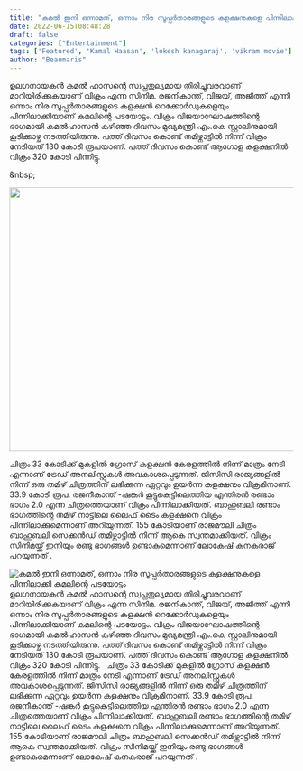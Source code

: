 ```yaml
---
title: "കമൽ ഇനി ഒന്നാമത്, ഒന്നാം നിര സൂപ്പര്‍താരങ്ങളുടെ കളക്ഷനുകളെ പിന്നിലാക്കി കമലിന്റെ പടയോട്ടം"
date: 2022-06-15T08:48:28
draft: false
categories: ["Entertainment"]
tags: ['Featured', 'Kamal Haasan', 'lokesh kanagaraj', 'vikram movie']
author: "Beaumaris"
---
```


ഉലഗനായകൻ കമൽ ഹാസന്റെ സ്വപ്നതുല്യമായ തിരിച്ചുവരവാണ് മാറിയിരിക്കുകയാണ് വിക്രം എന്ന സിനിമ. രജനികാന്ത്, വിജയ്, അജിത്ത് എന്നീ ഒന്നാം നിര സൂപ്പര്‍താരങ്ങളുടെ കളക്ഷന്‍ റെക്കോര്‍ഡുകളെയും പിന്നിലാക്കിയാണ് കമലിന്റെ പടയോട്ടം. വിക്രം വിജയാഘോഷത്തിന്റെ ഭാഗമായി കമല്‍ഹാസന്‍ കഴിഞ്ഞ ദിവസം മുഖ്യമന്ത്രി എം.കെ സ്റ്റാലിനുമായി കൂടിക്കാഴ്ച നടത്തിയിരുന്നു. പത്ത് ദിവസം കൊണ്ട് തമിഴ്നാട്ടില്‍ നിന്ന് വിക്രം നേടിയത് 130 കോടി രൂപയാണ്. പത്ത് ദിവസം കൊണ്ട് ആഗോള കളക്ഷനില്‍ വിക്രം 320 കോടി പിന്നിട്ടു.

&amp;nbsp;

<img class="wp-image-339437 aligncenter" src="https://cdn.boolokam.com/articles/2022/06/kamal.webp" alt="" width="830" height="467" />

ചിത്രം 33 കോടിക്ക് മുകളില്‍ ഗ്രോസ് കളക്ഷന്‍ കേരളത്തില്‍ നിന്ന് മാത്രം നേടി  എന്നാണ് ട്രേഡ് അനലിസ്റ്റുകള്‍ അവകാശപ്പെടുന്നത്. ജിസിസി രാജ്യങ്ങളില്‍ നിന്ന് ഒരു തമിഴ് ചിത്രത്തിന് ലഭിക്കുന്ന ഏറ്റവും ഉയര്‍ന്ന കളക്ഷനും വിക്രമിനാണ്. 33.9 കോടി രൂപ. രജനീകാന്ത് -ഷങ്കര്‍ കൂട്ടുകെട്ടിലെത്തിയ എന്തിരന്‍ രണ്ടാം ഭാഗം 2.0 എന്ന ചിത്രത്തെയാണ് വിക്രം പിന്നിലാക്കിയത്. ബാഹുബലി രണ്ടാം ഭാഗത്തിന്റെ തമിഴ് നാട്ടിലെ ലൈഫ് ടൈം കളക്ഷനെ വിക്രം പിന്നിലാക്കുമെന്നാണ് അറിയുന്നത്. 155 കോടിയാണ് രാജമൗലി ചിത്രം ബാഹുബലി സെക്കന്‍ഡ് തമിഴ്നാട്ടില്‍ നിന്ന് ആകെ സ്വന്തമാക്കിയത്. വിക്രം സിനിമയ്ക്ക് ഇനിയും രണ്ടു ഭാഗങ്ങൾ ഉണ്ടാകുമെന്നാണ് ലോകേഷ് കനകരാജ് പറയുന്നത് .


![കമൽ ഇനി ഒന്നാമത്, ഒന്നാം നിര സൂപ്പര്‍താരങ്ങളുടെ കളക്ഷനുകളെ പിന്നിലാക്കി കമലിന്റെ പടയോട്ടം](https://cdn.boolokam.com/articles/2022/06/kamal.webp)ഉലഗനായകൻ കമൽ ഹാസന്റെ സ്വപ്നതുല്യമായ തിരിച്ചുവരവാണ് മാറിയിരിക്കുകയാണ് വിക്രം എന്ന സിനിമ. രജനികാന്ത്, വിജയ്, അജിത്ത് എന്നീ ഒന്നാം നിര സൂപ്പര്‍താരങ്ങളുടെ കളക്ഷന്‍ റെക്കോര്‍ഡുകളെയും പിന്നിലാക്കിയാണ് കമലിന്റെ പടയോട്ടം. വിക്രം വിജയാഘോഷത്തിന്റെ ഭാഗമായി കമല്‍ഹാസന്‍ കഴിഞ്ഞ ദിവസം മുഖ്യമന്ത്രി എം.കെ സ്റ്റാലിനുമായി കൂടിക്കാഴ്ച നടത്തിയിരുന്നു. പത്ത് ദിവസം കൊണ്ട് തമിഴ്നാട്ടില്‍ നിന്ന് വിക്രം നേടിയത് 130 കോടി രൂപയാണ്. പത്ത് ദിവസം കൊണ്ട് ആഗോള കളക്ഷനില്‍ വിക്രം 320 കോടി പിന്നിട്ടു. &nbsp; ചിത്രം 33 കോടിക്ക് മുകളില്‍ ഗ്രോസ് കളക്ഷന്‍ കേരളത്തില്‍ നിന്ന് മാത്രം നേടി എന്നാണ് ട്രേഡ് അനലിസ്റ്റുകള്‍ അവകാശപ്പെടുന്നത്. ജിസിസി രാജ്യങ്ങളില്‍ നിന്ന് ഒരു തമിഴ് ചിത്രത്തിന് ലഭിക്കുന്ന ഏറ്റവും ഉയര്‍ന്ന കളക്ഷനും വിക്രമിനാണ്. 33.9 കോടി രൂപ. രജനീകാന്ത് -ഷങ്കര്‍ കൂട്ടുകെട്ടിലെത്തിയ എന്തിരന്‍ രണ്ടാം ഭാഗം 2.0 എന്ന ചിത്രത്തെയാണ് വിക്രം പിന്നിലാക്കിയത്. ബാഹുബലി രണ്ടാം ഭാഗത്തിന്റെ തമിഴ് നാട്ടിലെ ലൈഫ് ടൈം കളക്ഷനെ വിക്രം പിന്നിലാക്കുമെന്നാണ് അറിയുന്നത്. 155 കോടിയാണ് രാജമൗലി ചിത്രം ബാഹുബലി സെക്കന്‍ഡ് തമിഴ്നാട്ടില്‍ നിന്ന് ആകെ സ്വന്തമാക്കിയത്. വിക്രം സിനിമയ്ക്ക് ഇനിയും രണ്ടു ഭാഗങ്ങൾ ഉണ്ടാകുമെന്നാണ് ലോകേഷ് കനകരാജ് പറയുന്നത് .
